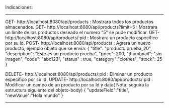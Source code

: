 Indicaciones:
**************************************************************************************************************************
GET- http://localhost:8080/api/products  : Mostrara todos los productos almacenados.
GET- http://localhost:8080/api/products?limit=5 : Mostrara un limite de los  productos deseado el numero "5" se pude modificar.
GET- http://localhost:8080/api/products/:pid : Mostrara un producto especifico por su Id.
POST- http://localhost:8080/api/products  : Agrera un nuevo producto, ejemplo objeto que se envia:
{
        "title": "producto prueba_20",
        "description": "Este es un producto prueba",
        "price": 200,
        "thumbnail": "sin imagen",
        "code": "abc123",
	    "status" : true,
	    "category":"clothes",
        "stock": 25
}

DELETE- http://localhost:8080/api/products/:pid  : Eliminar un producto especifico por su Id.
UPDATE- http://localhost:8080/api/products/:pid  : Modificar un campo de un producto por su Id y data( Nota: seguira la estructura siguiente del objeto-body)
{
	"updateField":"title",
	"newValue":"Hola mundo"
}

**************************************************************************************************************************